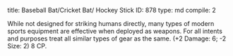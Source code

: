 title:          Baseball Bat/Cricket Bat/ Hockey Stick
ID:             878
type:           md
compile:        2



While not designed for striking humans directly, many types of modern sports equipment are effective when deployed as weapons. For all intents and purposes treat all similar types of gear as the same. (+2 Damage: 6; -2 Size: 2) 8 CP.